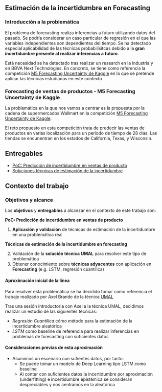 ## Estimación de la incertidumbre en Forecasting 

### Introducción a la problemática

El problema de forecasting realiza inferencias a futuro utilizando datos del pasado. Se podría considerar un caso particular de regresión en el que las variables independientes son dependientes del tiempo. Se ha detectado especial aplicabilidad de las técnicas probabilísitcas debido a la **gran incertidumbre presente al realizar inferencias a futuro**.  

Está necesidad se ha detectado tras realizar un research en la industria y en BBVA Next Technologies. En concreto, se tiene como referencia la competición [M5 Forecasting Uncertainty de Kaggle](https://www.kaggle.com/c/m5-forecasting-uncertainty) en la que se pretende aplicar las técnicas estudiadas en este contexto

### Forecasting de ventas de productos - M5 Forecasting Uncertainty de Kaggle 

La problemática en la que nos vamos a centrar es la propuesta por la cadena de supermercados Wallmart en la competición [M5 Forecasting Uncertainty de Kaggle](https://www.kaggle.com/c/m5-forecasting-uncertainty). 

El reto propuesto en esta competición trata de predecir las ventas de productos en varias localización para un periodo de tiempo de 28 dias. Las tiendas se encunentran en los estados de California, Texas, y Wisconsin.

## Entregables

- [PoC: Predicción de incertidumbre en ventas de producto](/poc_forecasting_uncertainty/techniques)
- [Soluciones técnicas de estimación de la incertidumbre](/poc_forecasting_uncertainty/m5_forecasting_uncertainty)

## Contexto del trabajo

### Objetivos y alcance

Los **objetivos** y **entregables** a alcanzar en el contexto de este trabajo son:

**PoC: Predicción de incertidumbre en ventas de producto**

1. **Aplicación y validación** de técnicas de estimación de la incertidumbre en una problemática real

**Técnicas de estimación de la incertidumbre en forecasting**

2. Validación de la **solución técnica UMAL** para resolver este tipo de problemática
3. Obtener conocimiento sobre **técnicas adyacentes** con aplicación en **Forecasting** (e.g. LSTM, regresión cuantílica)

#### Aproximación inicial de la línea

Para resolver esta problemática se ha decidido tomar como referencia el trabajo realizado por Axel Brando de la técnica [UMAL](https://arxiv.org/abs/1910.12288)

Tras una sesión introductoria con Axel a la técnica UMAL, decidimos realizar un estudio de las siguientes técnicas:
* *Regresión Cuantílica* cómo método para la estimación de la incertidumbre aleatórica
* *LSTM* como baseline de referencia para realizar inferencias en problemas de forecasting con suficientes datos

#### Consideraciones previas de esta aproximación

* Asumimos un escenario con sufientes datos, por tanto:
  * Se puede tomar un modelo de Deep Learning tipo LSTM como baseline
  * Al contar con suficientes datos la incertidumbre por aproximación (underfitting) e incertidumbre epistémica se consideran despreciables y nos centramos en la aleatórica





